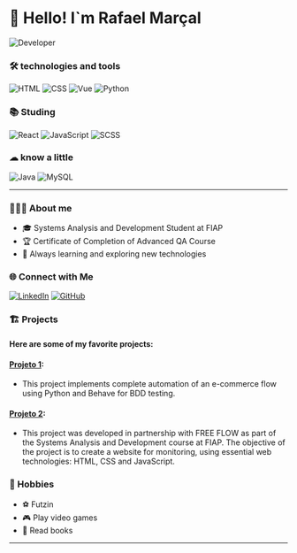 # 👋 Hello! I`m Rafael Marçal

![Developer](https://media.giphy.com/media/qgQUggAC3Pfv687qPC/giphy.gif)

### 🛠️ technologies and tools

![HTML](https://img.shields.io/badge/HTML5-E34F26?style=for-the-badge&logo=html5&logoColor=white)
![CSS](https://img.shields.io/badge/CSS3-1572B6?style=for-the-badge&logo=css3&logoColor=white)
![Vue](https://img.shields.io/badge/Vue.js-4FC08D?style=for-the-badge&logo=vue.js&logoColor=white)
![Python](https://img.shields.io/badge/Python-3776AB?style=for-the-badge&logo=python&logoColor=white)

### 📚 Studing

![React](https://img.shields.io/badge/React-20232A?style=for-the-badge&logo=react&logoColor=61DAFB)
![JavaScript](https://img.shields.io/badge/JavaScript-F7DF1E?style=for-the-badge&logo=javascript&logoColor=black)
![SCSS](https://img.shields.io/badge/SCSS-CC6699?style=for-the-badge&logo=sass&logoColor=white)


### ☁ know a little

![Java](https://img.shields.io/badge/Java-ED8B00?style=for-the-badge&logo=java&logoColor=white)
![MySQL](https://img.shields.io/badge/MySQL-4479A1?style=for-the-badge&logo=mysql&logoColor=white)

---

### 👨🏼‍🎓 About me

- 🎓 Systems Analysis and Development Student at FIAP
- 🏆 Certificate of Completion of Advanced QA Course
- 🌱 Always learning and exploring new technologies

### 🌐 Connect with Me
[![LinkedIn](https://img.shields.io/badge/LinkedIn-0077B5?style=for-the-badge&logo=linkedin&logoColor=white)](https://www.linkedin.com/in/rafael-pincinato-siegrist-mar%C3%A7al-a19246276?utm_source=share&utm_campaign=share_via&utm_content=profile&utm_medium=android_app)
[![GitHub](https://img.shields.io/badge/GitHub-100000?style=for-the-badge&logo=github&logoColor=white)](https://github.com/Rafaelz7)

### 🏗️ Projects

#### Here are some of my favorite projects:

#### **[Projeto 1](https://github.com/Rafaelz7/automacao_ijj-ietech)**:
- This project implements complete automation of an e-commerce flow using Python and Behave for BDD testing.

#### **[Projeto 2](https://github.com/Rafaelz7/Chalange_fiap_FreeFlow)**:
- This project was developed in partnership with FREE FLOW as part of the Systems Analysis and Development course at FIAP. The objective of the project is to create a website for monitoring, using essential web technologies: HTML, CSS and JavaScript.

### 🎨 Hobbies

- ⚽ Futzin
- 🎮 Play video games
- 📖 Read books

---
